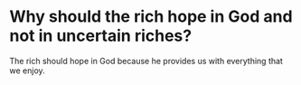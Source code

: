 # Why should the rich hope in God and not in uncertain riches?

The rich should hope in God because he provides us with everything that we enjoy.
